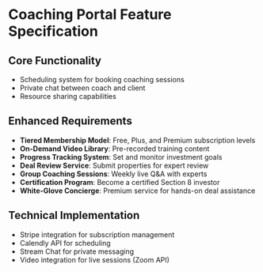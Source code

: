 # Coaching Portal Feature Specification

## Core Functionality
- Scheduling system for booking coaching sessions
- Private chat between coach and client
- Resource sharing capabilities

## Enhanced Requirements
- **Tiered Membership Model**: Free, Plus, and Premium subscription levels
- **On-Demand Video Library**: Pre-recorded training content
- **Progress Tracking System**: Set and monitor investment goals
- **Deal Review Service**: Submit properties for expert review
- **Group Coaching Sessions**: Weekly live Q&A with experts
- **Certification Program**: Become a certified Section 8 investor
- **White-Glove Concierge**: Premium service for hands-on deal assistance

## Technical Implementation
- Stripe integration for subscription management
- Calendly API for scheduling
- Stream Chat for private messaging
- Video integration for live sessions (Zoom API)
